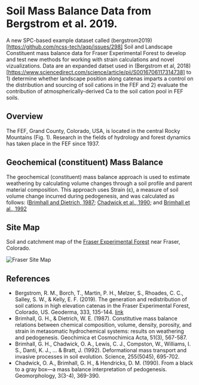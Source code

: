 # Soil Mass Balance Data from Bergstrom et al. 2019.
A new SPC-based example dataset called (bergstrom2019)[https://github.com/ncss-tech/aqp/issues/298]  Soil and Landscape Constituent mass balance data for Fraser Experimental Forest to develop and test new methods for working with strain calculations and novel vizualizations. Data are an expanded datset used in (Bergstrom et al, 2018)[https://www.sciencedirect.com/science/article/pii/S0016706117314738] to 1) determine whether landscape position along catenas imparts a control on the distribution and sourcing of soil cations in the FEF and 2) evaluate the contribution of atmospherically-derived Ca to the soil cation pool in FEF soils.


## Overview
The FEF, Grand County, Colorado, USA, is located in the central Rocky Mountains (Fig. 1). Research in the fields of hydrology and forest dynamics has taken place in the FEF since 1937. 


## Geochemical (constituent) Mass Balance
The geochemical (constituent) mass balance approach is used to estimate weathering by calculating volume changes through a soil profile and parent material composition. This approach uses Strain (ε), a measure of soil volume change incurred during pedogenesis, and was calculated as follows: ([Brimhall and Dietrich, 1987](https://www.sciencedirect.com/science/article/abs/pii/0016703787900706); [Chadwick et al., 1990](https://www.sciencedirect.com/science/article/abs/pii/0169555X9090012F); and [Brimhall et al., 1992](https://www.science.org/doi/10.1126/science.255.5045.695)


## Site Map
Soil and catchment map of the [Fraser Experimental Forest](https://www.fs.usda.gov/main/fraser/home) near Fraser, Colorado.

![Fraser Site Map]([https://github.com/swsalley/bergstrom2019/blob/master/map.jpg](https://github.com/swsalley/bergstrom2019/blob/main/map.PNG?raw=true))


## References
- Bergstrom, R. M., Borch, T., Martin, P. H., Melzer, S., Rhoades, C. C., Salley, S. W., & Kelly, E. F. (2019). The generation and redistribution of soil cations in high elevation catenas in the Fraser Experimental Forest, Colorado, US. Geoderma, 333, 135-144. [link](https://doi.org/10.1016/0016-7037(87)90070-6)
- Brimhall, G. H., & Dietrich, W. E. (1987). Constitutive mass balance relations between chemical composition, volume, density, porosity, and strain in metasomatic hydrochemical systems: results on weathering and pedogenesis. Geochimica et Cosmochimica Acta, 51(3), 567-587.
- Brimhall, G. H., Chadwick, O. A., Lewis, C. J., Compston, W., Williams, I. S., Danti, K. J., ... & Bratt, J. (1992). Deformational mass transport and invasive processes in soil evolution. Science, 255(5045), 695-702.
- Chadwick, O. A., Brimhall, G. H., & Hendricks, D. M. (1990). From a black to a gray box—a mass balance interpretation of pedogenesis. Geomorphology, 3(3-4), 369-390.
